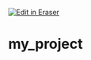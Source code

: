 <p><a target="_blank" href="https://app.eraser.io/workspace/hGjvahoLiOxaigC47ril" id="edit-in-eraser-github-link"><img alt="Edit in Eraser" src="https://firebasestorage.googleapis.com/v0/b/second-petal-295822.appspot.com/o/images%2Fgithub%2FOpen%20in%20Eraser.svg?alt=media&amp;token=968381c8-a7e7-472a-8ed6-4a6626da5501"></a></p>

# my_project




<!--- Eraser file: https://app.eraser.io/workspace/hGjvahoLiOxaigC47ril --->